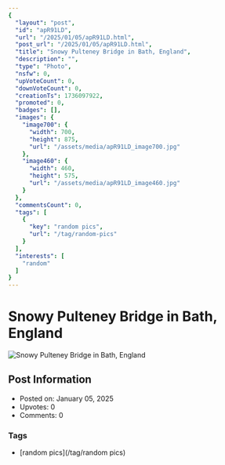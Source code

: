```yaml
---
{
  "layout": "post",
  "id": "apR91LD",
  "url": "/2025/01/05/apR91LD.html",
  "post_url": "/2025/01/05/apR91LD.html",
  "title": "Snowy Pulteney Bridge in Bath, England",
  "description": "",
  "type": "Photo",
  "nsfw": 0,
  "upVoteCount": 0,
  "downVoteCount": 0,
  "creationTs": 1736097922,
  "promoted": 0,
  "badges": [],
  "images": {
    "image700": {
      "width": 700,
      "height": 875,
      "url": "/assets/media/apR91LD_image700.jpg"
    },
    "image460": {
      "width": 460,
      "height": 575,
      "url": "/assets/media/apR91LD_image460.jpg"
    }
  },
  "commentsCount": 0,
  "tags": [
    {
      "key": "random pics",
      "url": "/tag/random-pics"
    }
  ],
  "interests": [
    "random"
  ]
}
---
```


# Snowy Pulteney Bridge in Bath, England

![Snowy Pulteney Bridge in Bath, England](/assets/media/apR91LD_image700.jpg)

## Post Information

- Posted on: January 05, 2025
- Upvotes: 0
- Comments: 0

### Tags

- [random pics](/tag/random pics)
